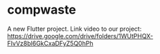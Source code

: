 # compwaste

A new Flutter project.
Link video to our project: https://drive.google.com/drive/folders/1WUtPHQX-FIvVz8bl6GkCxaDFyZ5Q0hPh
